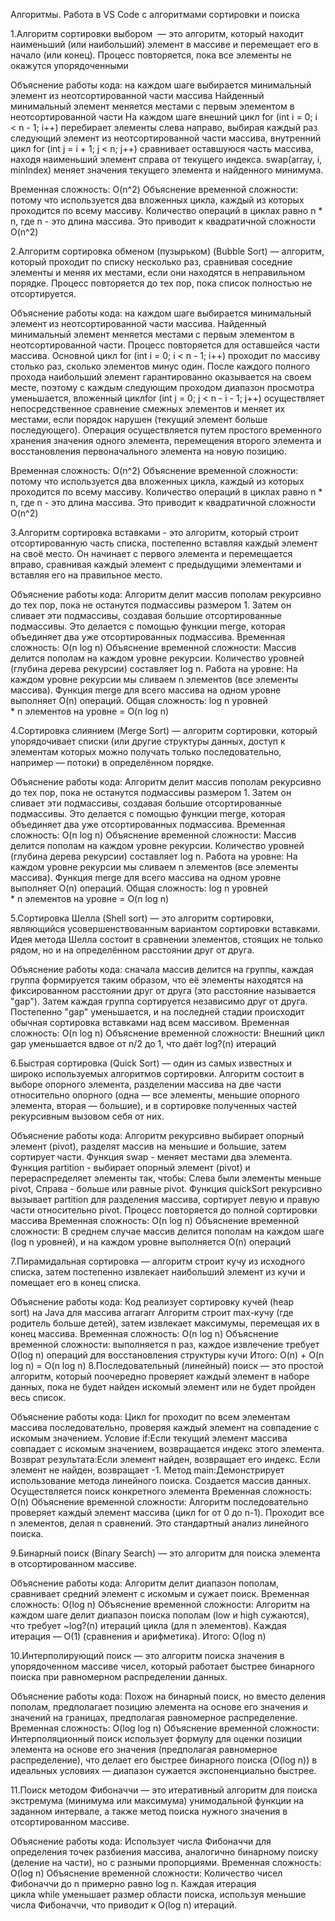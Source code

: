 Алгоритмы. Работа в VS Code с алгоритмами сортировки и поиска

1.Алгоритм сортировки выбором  — это алгоритм, который находит наименьший (или наибольший) элемент в массиве и перемещает его в начало (или конец). Процесс повторяется, пока все элементы не окажутся упорядоченными

Объяснение работы кода: на каждом шаге выбирается минимальный элемент из неотсортированной части массива 
Найденный минимальный элемент меняется местами с первым элементом в неотсортированной части 
На каждом шаге внешний цикл for (int i = 0; i < n - 1; i++) перебирает элементы слева направо, выбирая каждый раз следующий элемент из неотсортированной части массива, внутренний цикл for (int j = i + 1; j < n; j++) сравнивает оставшуюся часть массива, находя наименьший элемент справа от текущего индекса. swap(array, i, minIndex) меняет значения текущего элемента и найденного минимума.

Временная сложность: O(n^2)
Объяснение временной сложности: потому что используется два вложенных цикла, каждый из которых проходится по всему массиву. Количество операций в циклах равно n * n, где n - это длина массива. Это приводит к квадратичной сложности O(n^2) 

2.Алгоритм сортировка обменом (пузырьком) (Bubble Sort) — алгоритм, который проходит по списку несколько раз, сравнивая соседние элементы и меняя их местами, если они находятся в неправильном  порядке. Процесс повторяется до тех пор, пока список полностью не отсортируется.

Объяснение работы кода: на каждом шаге выбирается минимальный элемент из неотсортированной части массива. Найденный минимальный элемент меняется местами с первым элементом в неотсортированной части. Процесс повторяется для оставшейся части массива. Основной цикл for (int i = 0; i < n - 1; i++)  проходит по массиву столько раз, сколько элементов минус один. После каждого полного прохода наибольший элемент гарантированно оказывается на своем месте, поэтому с каждым следующим проходом диапазон просмотра уменьшается, вложенный циклfor (int j = 0; j < n - i - 1; j++)   осуществляет непосредственное сравнение смежных элементов и меняет их местами, если порядок нарушен (текущий элемент больше последующего).
Операция осуществляется путем простого временного хранения значения одного элемента, перемещения второго элемента и восстановления первоначального элемента на новую позицию. 

Временная сложность: O(n^2)
Объяснение временной сложности: потому что используется два вложенных цикла, каждый из которых проходится по всему массиву. Количество операций в циклах равно n * n, где n - это длина массива. Это приводит к квадратичной сложности O(n^2) 


3.Алгоритм сортировка вставками - это алгоритм, который строит отсортированную часть списка, постепенно вставляя каждый элемент на своё место. Он начинает с первого элемента и перемещается вправо, сравнивая каждый элемент с предыдущими элементами и вставляя его на правильное место.

Объяснение работы кода: Алгоритм делит массив пополам рекурсивно до тех пор, пока не останутся подмассивы размером 1. Затем он сливает эти подмассивы, создавая большие отсортированные подмассивы. Это делается с помощью функции merge, которая объединяет два уже отсортированных подмассива.
Временная сложность: O(n log n)
Объяснение временной сложности: Массив делится пополам на каждом уровне рекурсии. Количество уровней (глубина дерева рекурсии) составляет log n. Работа на уровне: На каждом уровне рекурсии мы сливаем n элементов (все элементы массива). Функция merge для всего массива на одном уровне выполняет O(n) операций. Общая сложность: log n уровней * n элементов на уровне = O(n log n)

4.Сортировка слиянием (Merge Sort) — алгоритм сортировки, который упорядочивает списки (или другие структуры данных, доступ к элементам которых можно получать только последовательно, например — потоки) в определённом порядке.

Объяснение работы кода: Алгоритм делит массив пополам рекурсивно до тех пор, пока не останутся подмассивы размером 1. Затем он сливает эти подмассивы, создавая большие отсортированные подмассивы. Это делается с помощью функции merge, которая объединяет два уже отсортированных подмассива.
Временная сложность: O(n log n)
Объяснение временной сложности: Массив делится пополам на каждом уровне рекурсии. Количество уровней (глубина дерева рекурсии) составляет log n. Работа на уровне: На каждом уровне рекурсии мы сливаем n элементов (все элементы массива). Функция merge для всего массива на одном уровне выполняет O(n) операций. Общая сложность: log n уровней * n элементов на уровне = O(n log n)

5.Сортировка Шелла (Shell sort) — это алгоритм сортировки, являющийся усовершенствованным вариантом сортировки вставками. Идея метода Шелла состоит в сравнении элементов, стоящих не только рядом, но и на определённом расстоянии друг от друга.

Объяснение работы кода: сначала массив делится на группы, каждая группа формируется таким образом, что её элементы находятся на фиксированном расстоянии друг от друга (это расстояние называется "gap"). Затем каждая группа сортируется независимо друг от друга. Постепенно "gap" уменьшается, и на последней стадии происходит обычная сортировка вставками над всем массивом.
Временная сложность: O(n log n)
Объяснение временной сложности: Внешний цикл gap уменьшается вдвое от n/2 до 1, что даёт log?(n) итераций 


6.Быстрая сортировка (Quick Sort) — один из самых известных и широко используемых алгоритмов сортировки. Алгоритм состоит в выборе опорного элемента, разделении массива на две части относительно опорного (одна — все элементы, меньшие опорного элемента, вторая — большие), и в сортировке полученных частей рекурсивным вызовом себя от них.

Объяснение работы кода: Алгоритм рекурсивно выбирает опорный элемент (pivot), разделят массив на меньшие и большие, затем сортирует части. Функция swap - меняет местами два элемента. Функция partition - выбирает опорный элемент (pivot) и перераспределяет элементы так, чтобы: Слева были элементы меньше pivot, Справа - больше или равные pivot. Функция quickSort рекурсивно вызывает partition для разделения массива, сортирует левую и правую части относительно pivot. Процесс повторяется до полной сортировки массива
Временная сложность: O(n log n)
Объяснение временной сложности: В среднем случае массив делится пополам на каждом шаге (log n уровней), и на каждом уровне выполняется O(n) операций


7.Пирамидальная сортировка — алгоритм строит кучу из исходного списка, затем постепенно извлекает наибольший элемент из кучи и помещает его в конец списка.

Объяснение работы кода: Код реализует сортировку кучей (heap sort) на Java для массива arrararr Алгоритм строит max-кучу (где родитель больше детей), затем извлекает максимумы, перемещая их в конец массива.
Временная сложность: O(n log n)
Объяснение временной сложности: выполняется n раз, каждое извлечение требует O(log n) операций для восстановления структуры кучи Итого: O(n) + O(n log n) = O(n log n)
8.Последовательный (линейный) поиск — это простой алгоритм, который поочередно проверяет каждый элемент в наборе данных, пока не будет найден искомый элемент или не будет пройден весь список.

Объяснение работы кода: Цикл for проходит по всем элементам массива последовательно, проверяя каждый элемент на совпадение с искомым значением. Условие if:Если текущий элемент массива совпадает с искомым значением, возвращается индекс этого элемента. Возврат результата:Если элемент найден, возвращает его индекс. Если элемент не найден, возвращает -1. Метод main:Демонстрирует использование метода линейного поиска. Создается массив данных. Осуществляется поиск конкретного элемента
Временная сложность: O(n)
Объяснение временной сложности: Алгоритм последовательно проверяет каждый элемент массива (цикл for от 0 до n-1). Проходит все n элементов, делая n сравнений. Это стандартный анализ линейного поиска.

9.Бинарный поиск (Binary Search) — это алгоритм для поиска элемента в отсортированном массиве.

Объяснение работы кода: Алгоритм делит диапазон пополам, сравнивает средний элемент с искомым и сужает поиск. 
Временная сложность: O(log n)
Объяснение временной сложности: Алгоритм на каждом шаге делит диапазон поиска пополам (low и high сужаются), что требует ~log?(n) итераций цикла (для n элементов). Каждая итерация — O(1) (сравнения и арифметика). Итого: O(log n)

10.Интерполирующий поиск  — это алгоритм поиска значения в упорядоченном массиве чисел, который работает быстрее бинарного поиска при равномерном распределении данных.

Объяснение работы кода: Похож на бинарный поиск, но вместо деления пополам, предполагает позицию элемента на основе его значения и значений на границах, предполагая равномерное распределение.
Временная сложность: O(log log n)
Объяснение временной сложности: Интерполяционный поиск использует формулу для оценки позиции элемента на основе его значения (предполагая равномерное распределение), что делает его быстрее бинарного поиска (O(log n)) в идеальных условиях — диапазон сужается экспоненциально быстрее.

11.Поиск методом Фибоначчи  — это итеративный алгоритм для поиска экстремума (минимума или максимума) унимодальной функции на заданном интервале, а также метод поиска нужного значения в отсортированном массиве.

Объяснение работы кода: Использует числа Фибоначчи для определения точек разбиения массива, аналогично бинарному поиску (деление на части), но с разными пропорциями.
Временная сложность: O(log n)
Объяснение временной сложности: Количество чисел Фибоначчи до n примерно равно log n. Каждая итерация цикла while уменьшает размер области поиска, используя меньшие числа Фибоначчи, что приводит к O(log n) итераций.



